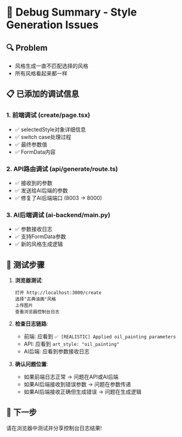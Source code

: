 # 🐛 Debug Summary - Style Generation Issues

## 🔍 Problem
- 风格生成一直不匹配选择的风格 
- 所有风格看起来都一样

## 📋 已添加的调试信息

### 1. 前端调试 (create/page.tsx)
- ✅ selectedStyle对象详细信息
- ✅ switch case处理过程
- ✅ 最终参数值
- ✅ FormData内容

### 2. API路由调试 (api/generate/route.ts)  
- ✅ 接收到的参数
- ✅ 发送给AI后端的参数
- ✅ 修复了AI后端端口 (8003 → 8000)

### 3. AI后端调试 (ai-backend/main.py)
- ✅ 参数接收日志
- ✅ 支持FormData参数
- ✅ 新的风格生成逻辑

## 🧪 测试步骤

1. **浏览器测试**:
   ```
   打开 http://localhost:3000/create
   选择"古典油画"风格
   上传图片
   查看浏览器控制台日志
   ```

2. **检查日志链路**:
   - 前端: 应看到 `✅ [REALISTIC] Applied oil_painting parameters`
   - API: 应看到 `art_style: "oil_painting"`
   - AI后端: 应看到参数接收日志

3. **确认问题位置**:
   - 如果前端日志正常 → 问题在API或AI后端
   - 如果AI后端接收到错误参数 → 问题在参数传递
   - 如果AI后端接收正确但生成错误 → 问题在生成逻辑

## 🎯 下一步
请在浏览器中测试并分享控制台日志结果!